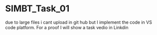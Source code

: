 # SIMBT_Task_01
due to large files i cant upload in git hub but I implement the code in VS code platform.
For a proof I will show a task vedio in Linkdin
